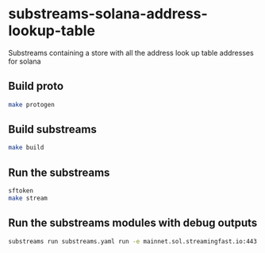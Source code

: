 # substreams-solana-address-lookup-table
Substreams containing a store with all the address look up table addresses for solana

## Build proto
```bash
make protogen
```

## Build substreams
```bash
make build
```

## Run the substreams
```bash
sftoken
make stream
```

## Run the substreams modules with debug outputs
```bash
substreams run substreams.yaml run -e mainnet.sol.streamingfast.io:443 -t +1000 --debug-modules-output=store_address_lookup_tables_stage_2,store_address_lookup_tables
```
